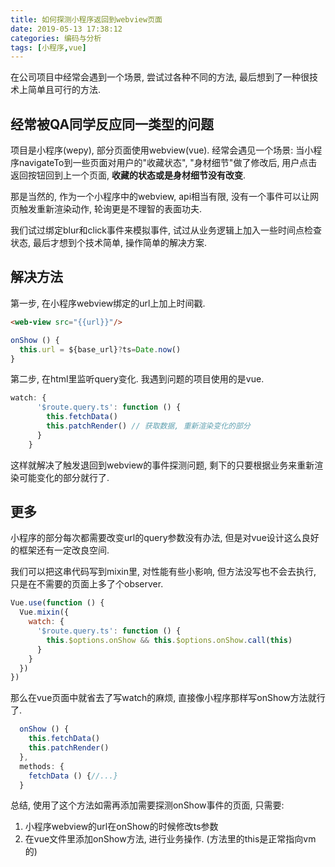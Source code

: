 ```yaml
---
title: 如何探测小程序返回到webview页面
date: 2019-05-13 17:38:12
categories: 编码与分析
tags: [小程序,vue]
---
```

在公司项目中经常会遇到一个场景, 尝试过各种不同的方法, 最后想到了一种很技术上简单且可行的方法.

<!--more-->

## 经常被QA同学反应同一类型的问题

项目是小程序(wepy), 部分页面使用webview(vue). 经常会遇见一个场景: 当小程序navigateTo到一些页面对用户的"收藏状态", "身材细节"做了修改后, 用户点击返回按钮回到上一个页面, **收藏的状态或是身材细节没有改变**.

那是当然的, 作为一个小程序中的webview, api相当有限, 没有一个事件可以让网页触发重新渲染动作, 轮询更是不理智的表面功夫.

我们试过绑定blur和click事件来模拟事件, 试过从业务逻辑上加入一些时间点检查状态, 最后才想到个技术简单, 操作简单的解决方案.

## 解决方法

第一步, 在小程序webview绑定的url上加上时间戳.

```html
<web-view src="{{url}}"/>
```

```js
onShow () {
  this.url = ${base_url}?ts=Date.now()
}
```

第二步, 在html里监听query变化. 我遇到问题的项目使用的是vue.

```js
watch: {
      '$route.query.ts': function () {
        this.fetchData()
        this.patchRender() // 获取数据, 重新渲染变化的部分
      }
    }
```

这样就解决了触发退回到webview的事件探测问题, 剩下的只要根据业务来重新渲染可能变化的部分就行了.

## 更多

小程序的部分每次都需要改变url的query参数没有办法, 但是对vue设计这么良好的框架还有一定改良空间.

我们可以把这串代码写到mixin里, 对性能有些小影响, 但方法没写也不会去执行, 只是在不需要的页面上多了个observer.

```js
Vue.use(function () {
  Vue.mixin({
    watch: {
      '$route.query.ts': function () {
        this.$options.onShow && this.$options.onShow.call(this)
      }
    }
  })
})
```

那么在vue页面中就省去了写watch的麻烦, 直接像小程序那样写onShow方法就行了.

```js
  onShow () {
    this.fetchData()
    this.patchRender() 
  },
  methods: {
    fetchData () {//...}
  }
```

总结, 使用了这个方法如需再添加需要探测onShow事件的页面, 只需要:

1. 小程序webview的url在onShow的时候修改ts参数
2. 在vue文件里添加onShow方法, 进行业务操作. (方法里的this是正常指向vm的)

